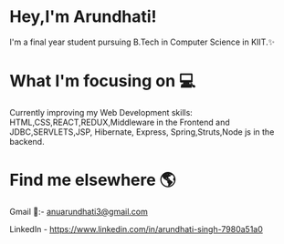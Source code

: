 # Hey,I'm Arundhati!
I'm a final year student pursuing B.Tech in Computer Science in KIIT.✨ 


# What I'm focusing on 💻
Currently improving my Web Development skills: HTML,CSS,REACT,REDUX,Middleware in the Frontend and JDBC,SERVLETS,JSP, Hibernate, Express, Spring,Struts,Node js in the backend.

# Find me elsewhere 🌎
Gmail 📧:- anuarundhati3@gmail.com


LinkedIn - https://www.linkedin.com/in/arundhati-singh-7980a51a0

